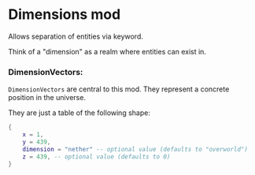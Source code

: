 
# Dimensions mod

Allows separation of entities via keyword.

Think of a "dimension" as a realm where entities can exist in.




### DimensionVectors:
`DimensionVectors` are central to this mod.
They represent a concrete position in the universe.

They are just a table of the following shape:
```lua
{
    x = 1,
    y = 439,
    dimension = "nether" -- optional value (defaults to "overworld")
    z = 439, -- optional value (defaults to 0)
}
```

